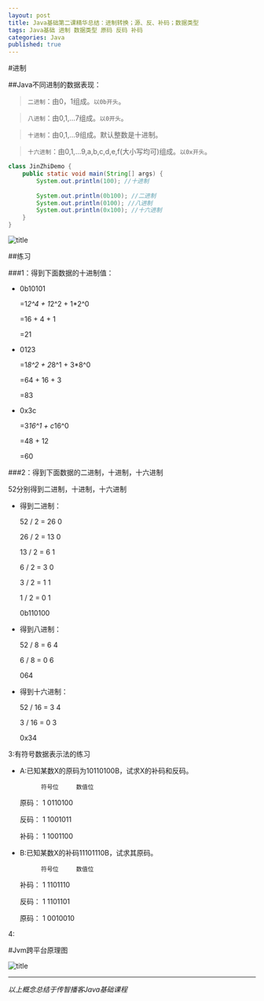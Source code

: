 ```yaml
---
layout: post
title: Java基础第二课精华总结：进制转换；源、反、补码；数据类型
tags: Java基础 进制 数据类型 原码 反码 补码
categories: Java
published: true
---
```


#进制

##Java不同进制的数据表现：

>`二进制`：由0，1组成。`以0b开头`。

>`八进制`：由0,1,...7组成。`以0开头`。

>`十进制`：由0,1,...9组成。默认整数是十进制。

>`十六进制`：由0,1,...9,a,b,c,d,e,f(大小写均可)组成。`以0x开头`。

```Java
class JinZhiDemo {
	public static void main(String[] args) {
		System.out.println(100); //十进制
		
		System.out.println(0b100); //二进制
		System.out.println(0100); //八进制
		System.out.println(0x100); //十六进制
	}
}
```
![title](/static/img/Java基础第二课精华总结/进制概述以及二进制,八进制,十六进制图解.bmp "进制图解")

##练习

###1：得到下面数据的十进制值：

* 0b10101

	=1*2^4 + 1*2^2 + 1*2^0
	
	=16 + 4 + 1
	
	=21

* 0123

	=1*8^2 + 2*8^1 + 3*8^0
	
	=64 + 16 + 3
	
	=83

* 0x3c

	=3*16^1 + c*16^0
	
	=48 + 12
	
	=60
	
###2：得到下面数据的二进制，十进制，十六进制

52分别得到二进制，十进制，十六进制

* 得到二进制：

	52 / 2 = 26		  0
	
	26 / 2 = 13		  0
	
	13 / 2 = 6        1
	
	6  / 2 = 3        0
	
	3  / 2 = 1        1
	
	1  / 2 = 0        1
	
	0b110100

* 得到八进制：

	52 / 8 = 6		  4
	
	6  / 8 = 0        6
	
	064

* 得到十六进制：

	52 / 16 = 3	      4
	
	3  / 16 = 0 	  3
	
	0x34
	
3:有符号数据表示法的练习


* A:已知某数X的原码为10110100B，试求X的补码和反码。
		
			符号位		数值位
		
	原码：	1			0110100
	
	反码：	1			1001011
	
	补码：	1			1001100
	
	

* B:已知某数X的补码11101110B，试求其原码。
	
			符号位		数值位
			
	补码：	1			1101110
	
	反码：	1			1101101
	
	原码：	1			0010010
	
4:	

	

#Jvm跨平台原理图

![title](/static/img/Java基础第一课精华总结/Java语言跨平台原理图解.bmp "title")


----------

*以上概念总结于传智播客Java基础课程*